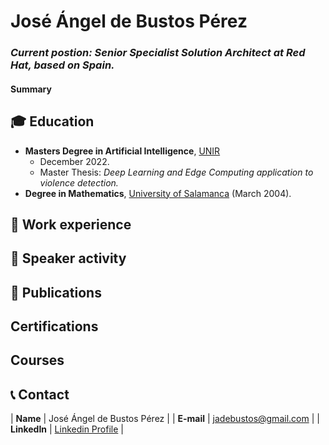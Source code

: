 # José Ángel de Bustos Pérez

### _Current postion: Senior Specialist Solution Architect at Red Hat, based on Spain._

#### Summary

## 🎓 Education

- **Masters Degree in Artificial Intelligence**, <a href="https://www.unir.net/" target="_blank">UNIR</a> 
    - December 2022.
    - Master Thesis: _Deep Learning and Edge Computing application to violence detection._
- **Degree in Mathematics**, <a href="https://www.usal.es/" target="_blank">University of Salamanca</a> (March 2004).

## 💼 Work experience

## 🎤 Speaker activity

## 📜 Publications

## Certifications

## Courses

## 📞 Contact

| **Name**   | José Ángel de Bustos Pérez | 
| **E-mail**   | <a href="mailto:jadebustos@gmail.com">jadebustos@gmail.com</a> | 
| **LinkedIn**   | <a href="https://www.linkedin.com/in/jadebustos/" target="_blank">Linkedin Profile</a> | 